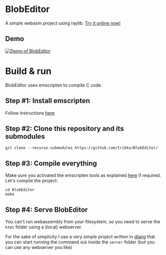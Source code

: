 # BlobEditor
A simple webasm project using raylib. [Try it online now!](https://www.andreafontana.it/BlobEditor/)

## Demo
[![Demo of BlobEditor](https://github.com/trikko/BlobEditor/raw/main/output.gif)](https://www.andreafontana.it/BlobEditor/)

# Build & run
BlobEditor uses emscripten to compile C code.

## Step #1: Install emscripten
Follow instructions [here](https://emscripten.org/docs/getting_started/downloads.html)

## Step #2: Clone this repository and its submodules
```git clone --recurse-submodules https://github.com/trikko/BlobEditor/```

## Step #3: Compile everything
Make sure you activated the emscripten tools as explained [here](https://emscripten.org/docs/getting_started/downloads.html) if required. Let's compile the project:

```
cd BlobEditor
make
```

## Step #4: Serve BlobEditor
You can't run webassembly from your filesystem, so you need to serve the ```html``` folder using a (local) webserver.

For the sake of simplicity I use a very simple project written in [dlang](https://dlang.org) that you can start running the command ```dub``` inside the ```server``` folder (but you can use any webserver you like)
